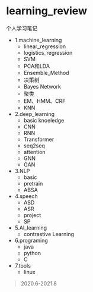 # learning_review
个人学习笔记

- 1.machine_learning
  - linear_regression
  - logistics_regression
  - SVM
  - PCA和LDA
  - Ensemble_Method
  - 决策树
  - Bayes Network
  - 聚类
  - EM、HMM、CRF
  - KNN
- 2.deep_learning
  - basic knoeledge
  - CNN
  - RNN
  - Transformer
  - seq2seq
  - attention
  - GNN
  - GAN
- 3.NLP
  - basic
  - pretrain
  - ABSA
- 4.speech
  - ASD
  - ASR
  - project
  - SP
- 5.AI_learning
  - contrastive Learning
- 6.programing
  - java
  - python
  - C
- 7.tools
  - linux

> 2020.6-2021.8

